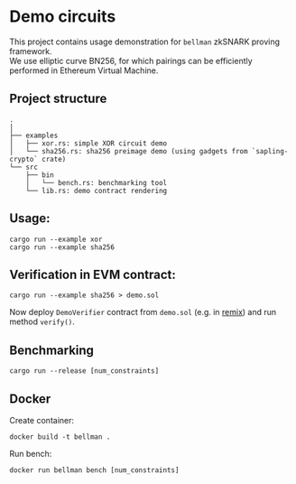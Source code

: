 # Demo circuits

This project contains usage demonstration for `bellman` zkSNARK proving framework.  
We use elliptic curve BN256, for which pairings can be efficiently performed in Ethereum Virtual Machine.

## Project structure

```
.
│ 
├── examples
│   ├── xor.rs: simple XOR circuit demo
│   └── sha256.rs: sha256 preimage demo (using gadgets from `sapling-crypto` crate)
└── src
    ├── bin
    │   └── bench.rs: benchmarking tool
    └── lib.rs: demo contract rendering
```

## Usage:

```$bash
cargo run --example xor
cargo run --example sha256

```

## Verification in EVM contract:

```$bash
cargo run --example sha256 > demo.sol
```

Now deploy `DemoVerifier` contract from `demo.sol` (e.g. in [remix](https://remix.ethereum.org)) and run method `verify()`.

## Benchmarking

```$bash
cargo run --release [num_constraints]
```

## Docker

Create container:

```$bash
docker build -t bellman .
```

Run bench:

```$bash
docker run bellman bench [num_constraints]
```